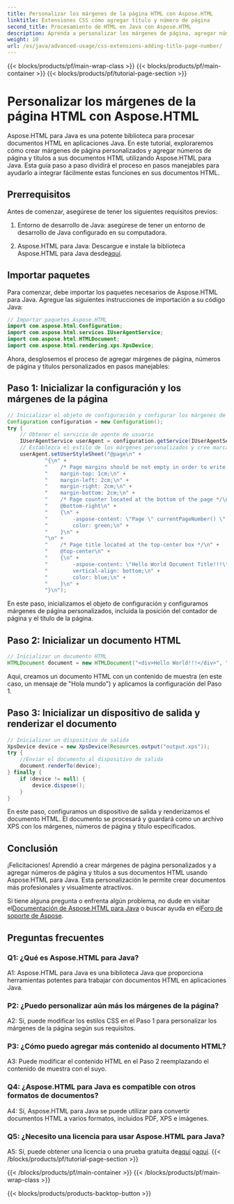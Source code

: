 ```yaml
---
title: Personalizar los márgenes de la página HTML con Aspose.HTML
linktitle: Extensiones CSS cómo agregar título y número de página
second_title: Procesamiento de HTML en Java con Aspose.HTML
description: Aprenda a personalizar los márgenes de página, agregar números de página y títulos a documentos HTML usando Aspose.HTML para Java.
weight: 10
url: /es/java/advanced-usage/css-extensions-adding-title-page-number/
---
```


{{< blocks/products/pf/main-wrap-class >}}
{{< blocks/products/pf/main-container >}}
{{< blocks/products/pf/tutorial-page-section >}}

# Personalizar los márgenes de la página HTML con Aspose.HTML

Aspose.HTML para Java es una potente biblioteca para procesar documentos HTML en aplicaciones Java. En este tutorial, exploraremos cómo crear márgenes de página personalizados y agregar números de página y títulos a sus documentos HTML utilizando Aspose.HTML para Java. Esta guía paso a paso dividirá el proceso en pasos manejables para ayudarlo a integrar fácilmente estas funciones en sus documentos HTML.

## Prerrequisitos

Antes de comenzar, asegúrese de tener los siguientes requisitos previos:

1. Entorno de desarrollo de Java: asegúrese de tener un entorno de desarrollo de Java configurado en su computadora.

2.  Aspose.HTML para Java: Descargue e instale la biblioteca Aspose.HTML para Java desde[aquí](https://releases.aspose.com/html/java/).

## Importar paquetes

Para comenzar, debe importar los paquetes necesarios de Aspose.HTML para Java. Agregue las siguientes instrucciones de importación a su código Java:

```java
// Importar paquetes Aspose.HTML
import com.aspose.html.Configuration;
import com.aspose.html.services.IUserAgentService;
import com.aspose.html.HTMLDocument;
import com.aspose.html.rendering.xps.XpsDevice;
```

Ahora, desglosemos el proceso de agregar márgenes de página, números de página y títulos personalizados en pasos manejables:

## Paso 1: Inicializar la configuración y los márgenes de la página

```java
// Inicializar el objeto de configuración y configurar los márgenes de página para el documento
Configuration configuration = new Configuration();
try {
    // Obtener el servicio de agente de usuario
    IUserAgentService userAgent = configuration.getService(IUserAgentService.class);
    // Establezca el estilo de los márgenes personalizados y cree marcas en él
    userAgent.setUserStyleSheet("@page\n" +
            "{\n" +
            "    /* Page margins should be not empty in order to write content inside the margin-boxes */\n" +
            "    margin-top: 1cm;\n" +
            "    margin-left: 2cm;\n" +
            "    margin-right: 2cm;\n" +
            "    margin-bottom: 2cm;\n" +
            "    /* Page counter located at the bottom of the page */\n" +
            "    @bottom-right\n" +
            "    {\n" +
            "        -aspose-content: \"Page \" currentPageNumber() \" of \" totalPagesNumber();\n" +
            "        color: green;\n" +
            "    }\n" +
            "\n" +
            "    /* Page title located at the top-center box */\n" +
            "    @top-center\n" +
            "    {\n" +
            "        -aspose-content: \"Hello World Document Title!!!\";\n" +
            "        vertical-align: bottom;\n" +
            "        color: blue;\n" +
            "    }\n" +
            "}\n");
```

En este paso, inicializamos el objeto de configuración y configuramos márgenes de página personalizados, incluida la posición del contador de página y el título de la página.

## Paso 2: Inicializar un documento HTML

```java
// Inicializar un documento HTML
HTMLDocument document = new HTMLDocument("<div>Hello World!!!</div>", ".", configuration);
```

Aquí, creamos un documento HTML con un contenido de muestra (en este caso, un mensaje de "Hola mundo") y aplicamos la configuración del Paso 1.

## Paso 3: Inicializar un dispositivo de salida y renderizar el documento

```java
// Inicializar un dispositivo de salida
XpsDevice device = new XpsDevice(Resources.output("output.xps"));
try {
    //Enviar el documento al dispositivo de salida
    document.renderTo(device);
} finally {
    if (device != null) {
        device.dispose();
    }
}
```

En este paso, configuramos un dispositivo de salida y renderizamos el documento HTML. El documento se procesará y guardará como un archivo XPS con los márgenes, números de página y título especificados.

## Conclusión

¡Felicitaciones! Aprendió a crear márgenes de página personalizados y a agregar números de página y títulos a sus documentos HTML usando Aspose.HTML para Java. Esta personalización le permite crear documentos más profesionales y visualmente atractivos.

 Si tiene alguna pregunta o enfrenta algún problema, no dude en visitar el[Documentación de Aspose.HTML para Java](https://reference.aspose.com/html/java/) o buscar ayuda en el[Foro de soporte de Aspose](https://forum.aspose.com/).

## Preguntas frecuentes

### Q1: ¿Qué es Aspose.HTML para Java?

A1: Aspose.HTML para Java es una biblioteca Java que proporciona herramientas potentes para trabajar con documentos HTML en aplicaciones Java.

### P2: ¿Puedo personalizar aún más los márgenes de la página?

A2: Sí, puede modificar los estilos CSS en el Paso 1 para personalizar los márgenes de la página según sus requisitos.

### P3: ¿Cómo puedo agregar más contenido al documento HTML?

A3: Puede modificar el contenido HTML en el Paso 2 reemplazando el contenido de muestra con el suyo.

### Q4: ¿Aspose.HTML para Java es compatible con otros formatos de documentos?

A4: Sí, Aspose.HTML para Java se puede utilizar para convertir documentos HTML a varios formatos, incluidos PDF, XPS e imágenes.

### Q5: ¿Necesito una licencia para usar Aspose.HTML para Java?

 A5: Sí, puede obtener una licencia o una prueba gratuita de[aquí](https://purchase.aspose.com/buy) o[aquí](https://releases.aspose.com/).
{{< /blocks/products/pf/tutorial-page-section >}}

{{< /blocks/products/pf/main-container >}}
{{< /blocks/products/pf/main-wrap-class >}}

{{< blocks/products/products-backtop-button >}}
